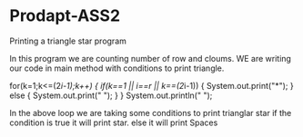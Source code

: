 # Prodapt-ASS2

Printing a triangle star program

In this program we are counting number of row and cloums.
WE are writing our code in main method with conditions to print triangle.

for(k=1;k<=(2*i-1);k++)
         {
            if(k==1 || i==r || k==(2*i-1))
            {
             System.out.print("*");
             }
             else
             {
             System.out.print(" ");
              }
          }
            System.out.println(" ");
            

In the above loop we are taking some conditions to print trianglar star
if the condition is true it will print star.
else it will print Spaces

